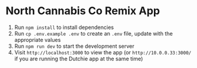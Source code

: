 # North Cannabis Co Remix App

1. Run `npm install` to install dependencies
2. Run `cp .env.example .env` to create an `.env` file, update with the appropriate values
3. Run `npm run dev` to start the development server
4. Visit `http://localhost:3000` to view the app (or `http://10.0.0.33:3000/` if you are running the Dutchie app at the same time)
